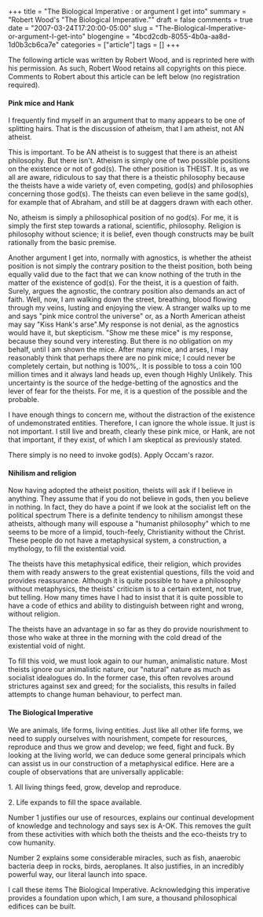 +++
title = "The Biological Imperative : or argument I get into"
summary = "Robert Wood's \"The Biological Imperative.\""
draft = false
comments = true
date = "2007-03-24T17:20:00-05:00"
slug = "The-Biological-Imperative-or-argument-I-get-into"
blogengine = "4bcd2cdb-8055-4b0a-aa8d-1d0b3cb6ca7e"
categories = ["article"]
tags = []
+++

<div class="note">
<p>
The following article was written by Robert Wood, and is reprinted here with his permission. As such, Robert Wood retains all copyrights on this piece. Comments to Robert about this article can be left below (no registration required).
</p>
</div>
<h4>Pink mice and Hank</h4>
<p>
I frequently find myself in an argument that to many appears to be one of splitting hairs. That is the discussion of atheism, that I am atheist, not AN atheist.
</p>
<!--more-->
<p>
This is important. To be AN atheist is to suggest that there is an atheist philosophy. But there isn&#39;t. Atheism is simply one of two possible positions on the existence or not of god(s). The other position is THEIST. It is, as we all are aware, ridiculous to say that there is a theistic philosophy because the theists have a wide variety of, even competing, god(s) and philosophies concerning those god(s). The theists can even believe in the same god(s), for example that of Abraham, and still be at daggers drawn with each other.
</p>
<p>
No, atheism is simply a philosophical position of no god(s). For me, it is simply the first step towards a rational, scientific, philosophy. Religion is philosophy without science; it is belief, even though constructs may be built rationally from the basic premise.
</p>
<p>
Another argument I get into, normally with agnostics, is whether the atheist position is not simply the contrary position to the theist position, both being equally valid due to the fact that we can know nothing of the truth in the matter of the existence of god(s). For the theist, it is a question of faith. Surely, argues the agnostic, the contrary position also demands an act of faith. Well, now, I am walking down the street, breathing, blood flowing through my veins, lusting and enjoying the view. A stranger walks up to me and says &quot;pink mice control the universe&quot; or, as a North American atheist may say &quot;Kiss Hank&#39;s arse&quot;.My response is not denial, as the agnostics would have it, but skepticism. &quot;Show me these mice&quot; is my response, because they sound very interesting. But there is no obligation on my behalf, until I am shown the mice. After many mice, and arses, I may reasonably think that perhaps there are no pink mice; I could never be completely certain, but nothing is 100%,. It is possible to toss a coin 100 million times and it always land heads up, even though Highly Unlikely. This uncertainty is the source of the hedge-betting of the agnostics and the lever of fear for the theists. For me, it is a question of the possible and the probable.
</p>
<p>
I have enough things to concern me, without the distraction of the existence of undemonstrated entities. Therefore, I can ignore the whole issue. It just is not important. I still live and breath, clearly these pink mice, or Hank, are not that important, if they exist, of which I am skeptical as previously stated.
</p>
<p>
There simply is no need to invoke god(s). Apply Occam&#39;s razor.
</p>
<h4>Nihilism and religion</h4>
<p>
Now having adopted the atheist position, theists will ask if I believe in anything. They assume that if you do not believe in gods, then you believe in nothing. In fact, they do have a point if we look at the socialist left on the political spectrum There is a definite tendency to nihilism amongst these atheists, although many will espouse a &quot;humanist philosophy&quot; which to me seems to be more of a limpid, touch-feely, Christianity without the Christ. These people do not have a metaphysical system, a construction, a mythology, to fill the existential void.
</p>
<p>
The theists have this metaphysical edifice, their religion, which provides them with ready answers to the great existential questions, fills the void and provides reassurance. Although it is quite possible to have a philosophy without metaphysics, the theists&#39; criticism is to a certain extent, not true, but telling. How many times have I had to insist that it is quite possible to have a code of ethics and ability to distinguish between right and wrong, without religion.
</p>
<p>
The theists have an advantage in so far as they do provide nourishment to those who wake at three in the morning with the cold dread of the existential void of night.
</p>
<p>
To fill this void, we must look again to our human, animalistic nature. Most theists ignore our animalistic nature, our &quot;natural&quot; nature as much as socialist idealogues do. In the former case, this often revolves around strictures against sex and greed; for the socialists, this results in failed attempts to change human behaviour, to perfect man.
</p>
<h4>The Biological Imperative</h4>
<p>
We are animals, life forms, living entities. Just like all other life forms, we need to supply ourselves with nourishment, compete for resources, reproduce and thus we grow and develop; we feed, fight and fuck. By looking at the living world, we can deduce some general principals which can assist us in our construction of a metaphysical edifice. Here are a couple of observations that are universally applicable:
</p>
<p>
1. All living things feed, grow, develop and reproduce.
</p>
<p>
2. Life expands to fill the space available.
</p>
<p>
Number 1 justifies our use of resources, explains our continual development of knowledge and technology and says sex is A-OK. This removes the guilt from these activities with which both the theists and the eco-theists try to cow humanity.
</p>
<p>
Number 2 explains some considerable miracles, such as fish, anaerobic bacteria deep in rocks, birds, aeroplanes. It also justifies, in an incredibly powerful way, our literal launch into space.
</p>
<p>
I call these items The Biological Imperative. Acknowledging this imperative provides a foundation upon which, I am sure, a thousand philosophical edifices can be built.
</p>

